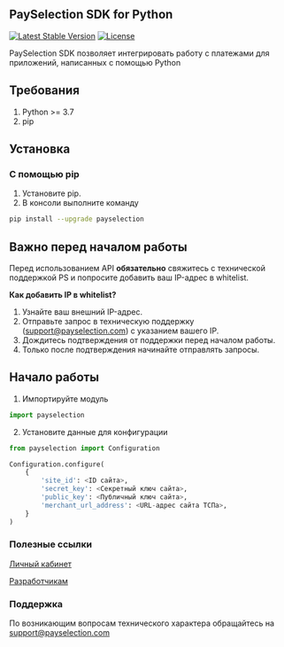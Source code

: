 ## PaySelection SDK for Python

[![Latest Stable Version](https://img.shields.io/pypi/v/payselection.svg)](https://pypi.org/project/payselection/)
[![License](https://img.shields.io/pypi/l/payselection.svg)](https://github.com/Payselection/Payselection-PayApp-SDK-Python)

PaySelection SDK позволяет интегрировать работу с платежами для приложений, написанных с помощью Python

## Требования

1. Python >= 3.7
2. pip

## Установка
### C помощью pip

1. Установите pip.
2. В консоли выполните команду
```bash
pip install --upgrade payselection
```

## Важно перед началом работы

Перед использованием API **обязательно** свяжитесь с технической поддержкой PS и попросите добавить ваш IP-адрес в whitelist.  

**Как добавить IP в whitelist?**  
1. Узнайте ваш внешний IP-адрес.  
2. Отправьте запрос в техническую поддержку (support@payselection.com) с указанием вашего IP.  
3. Дождитесь подтверждения от поддержки перед началом работы.  
4. Только после подтверждения начинайте отправлять запросы.  

## Начало работы

1. Импортируйте модуль
```python
import payselection
```
2. Установите данные для конфигурации
```python
from payselection import Configuration

Configuration.configure(
    {
        'site_id': <ID сайта>,
        'secret_key': <Секретный ключ сайта>,
        'public_key': <Публичный ключ сайта>,
        'merchant_url_address': <URL-адрес сайта ТСПа>,
    }
)
```

### Полезные ссылки

[Личный кабинет](https://merchant.payselection.com/login/)

[Разработчикам](https://api.payselection.com/#section/Request-signature)

### Поддержка

По возникающим вопросам технического характера обращайтесь на support@payselection.com

